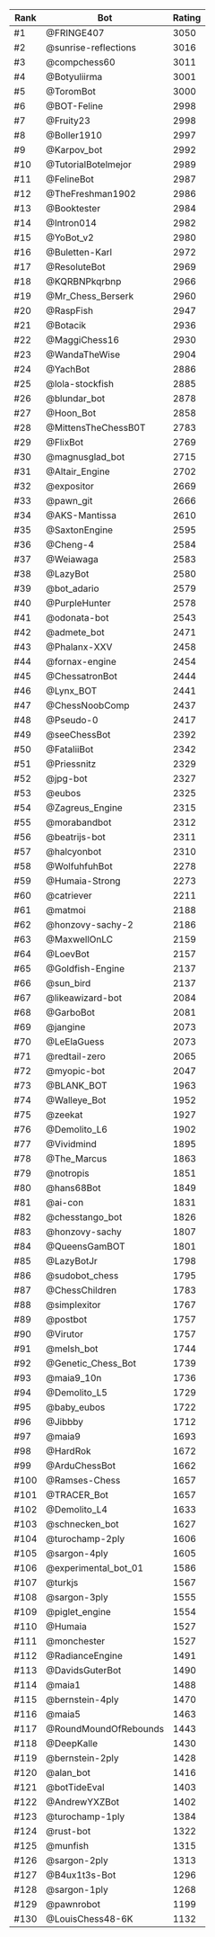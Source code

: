 Rank|Bot|Rating
---|---|---
#1|@FRINGE407|3050
#2|@sunrise-reflections|3016
#3|@compchess60|3011
#4|@Botyuliirma|3001
#5|@ToromBot|3000
#6|@BOT-Feline|2998
#7|@Fruity23|2998
#8|@Boller1910|2997
#9|@Karpov_bot|2992
#10|@TutorialBotelmejor|2989
#11|@FelineBot|2987
#12|@TheFreshman1902|2986
#13|@Booktester|2984
#14|@Intron014|2982
#15|@YoBot_v2|2980
#16|@Buletten-Karl|2972
#17|@ResoluteBot|2969
#18|@KQRBNPkqrbnp|2966
#19|@Mr_Chess_Berserk|2960
#20|@RaspFish|2947
#21|@Botacik|2936
#22|@MaggiChess16|2930
#23|@WandaTheWise|2904
#24|@YachBot|2886
#25|@lola-stockfish|2885
#26|@blundar_bot|2878
#27|@Hoon_Bot|2858
#28|@MittensTheChessB0T|2783
#29|@FlixBot|2769
#30|@magnusglad_bot|2715
#31|@Altair_Engine|2702
#32|@expositor|2669
#33|@pawn_git|2666
#34|@AKS-Mantissa|2610
#35|@SaxtonEngine|2595
#36|@Cheng-4|2584
#37|@Weiawaga|2583
#38|@LazyBot|2580
#39|@bot_adario|2579
#40|@PurpleHunter|2578
#41|@odonata-bot|2543
#42|@admete_bot|2471
#43|@Phalanx-XXV|2458
#44|@fornax-engine|2454
#45|@ChessatronBot|2444
#46|@Lynx_BOT|2441
#47|@ChessNoobComp|2437
#48|@Pseudo-0|2417
#49|@seeChessBot|2392
#50|@FataliiBot|2342
#51|@Priessnitz|2329
#52|@jpg-bot|2327
#53|@eubos|2325
#54|@Zagreus_Engine|2315
#55|@morabandbot|2312
#56|@beatrijs-bot|2311
#57|@halcyonbot|2310
#58|@WolfuhfuhBot|2278
#59|@Humaia-Strong|2273
#60|@catriever|2211
#61|@matmoi|2188
#62|@honzovy-sachy-2|2186
#63|@MaxwellOnLC|2159
#64|@LoevBot|2157
#65|@Goldfish-Engine|2137
#66|@sun_bird|2137
#67|@likeawizard-bot|2084
#68|@GarboBot|2081
#69|@jangine|2073
#70|@LeElaGuess|2073
#71|@redtail-zero|2065
#72|@myopic-bot|2047
#73|@BLANK_BOT|1963
#74|@Walleye_Bot|1952
#75|@zeekat|1927
#76|@Demolito_L6|1902
#77|@Vividmind|1895
#78|@The_Marcus|1863
#79|@notropis|1851
#80|@hans68Bot|1849
#81|@ai-con|1831
#82|@chesstango_bot|1826
#83|@honzovy-sachy|1807
#84|@QueensGamBOT|1801
#85|@LazyBotJr|1798
#86|@sudobot_chess|1795
#87|@ChessChildren|1783
#88|@simplexitor|1767
#89|@postbot|1757
#90|@Virutor|1757
#91|@melsh_bot|1744
#92|@Genetic_Chess_Bot|1739
#93|@maia9_10n|1736
#94|@Demolito_L5|1729
#95|@baby_eubos|1722
#96|@Jibbby|1712
#97|@maia9|1693
#98|@HardRok|1672
#99|@ArduChessBot|1662
#100|@Ramses-Chess|1657
#101|@TRACER_Bot|1657
#102|@Demolito_L4|1633
#103|@schnecken_bot|1627
#104|@turochamp-2ply|1606
#105|@sargon-4ply|1605
#106|@experimental_bot_01|1586
#107|@turkjs|1567
#108|@sargon-3ply|1555
#109|@piglet_engine|1554
#110|@Humaia|1527
#111|@monchester|1527
#112|@RadianceEngine|1491
#113|@DavidsGuterBot|1490
#114|@maia1|1488
#115|@bernstein-4ply|1470
#116|@maia5|1463
#117|@RoundMoundOfRebounds|1443
#118|@DeepKalle|1430
#119|@bernstein-2ply|1428
#120|@alan_bot|1416
#121|@botTideEval|1403
#122|@AndrewYXZBot|1402
#123|@turochamp-1ply|1384
#124|@rust-bot|1322
#125|@munfish|1315
#126|@sargon-2ply|1313
#127|@B4ux1t3s-Bot|1296
#128|@sargon-1ply|1268
#129|@pawnrobot|1199
#130|@LouisChess48-6K|1132
